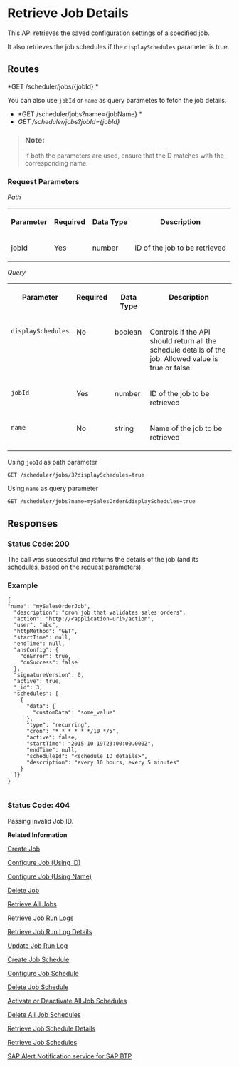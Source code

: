 <!-- loio815605d5b17d4647939ef0221886de7b -->

# Retrieve Job Details

This API retrieves the saved configuration settings of a specified job.



It also retrieves the job schedules if the `displaySchedules` parameter is true.



## Routes

*GET /scheduler/jobs/\{jobId\} *

You can also use `jobId` or `name` as query parametes to fetch the job details.

-   *GET /scheduler/jobs?name=\{jobName\} *
-   *GET /scheduler/jobs?jobId=\{jobId\}*

> ### Note:  
> If both the parameters are used, ensure that the D matches with the corresponding name.



### Request Parameters

*Path* 


<table>
<tr>
<th valign="top">

Parameter

</th>
<th valign="top">

Required

</th>
<th valign="top">

Data Type

</th>
<th valign="top">

Description

</th>
</tr>
<tr>
<td valign="top">

jobId

</td>
<td valign="top">

Yes

</td>
<td valign="top">

number

</td>
<td valign="top">

ID of the job to be retrieved

</td>
</tr>
</table>

*Query* 


<table>
<tr>
<th valign="top">

Parameter

</th>
<th valign="top">

Required

</th>
<th valign="top">

Data Type

</th>
<th valign="top">

Description

</th>
</tr>
<tr>
<td valign="top">

`displaySchedules`

</td>
<td valign="top">

No

</td>
<td valign="top">

boolean

</td>
<td valign="top">

Controls if the API should return all the schedule details of the job. Allowed value is true or false.

</td>
</tr>
<tr>
<td valign="top">

`jobId`

</td>
<td valign="top">

Yes

</td>
<td valign="top">

number

</td>
<td valign="top">

ID of the job to be retrieved

</td>
</tr>
<tr>
<td valign="top">

`name`

</td>
<td valign="top">

No

</td>
<td valign="top">

string

</td>
<td valign="top">

Name of the job to be retrieved

</td>
</tr>
</table>

Using `jobId` as path parameter

```
GET /scheduler/jobs/3?displaySchedules=true
```

Using `name` as query parameter

```
GET /scheduler/jobs?name=mySalesOrder&displaySchedules=true
```



## Responses



### Status Code: 200

The call was successful and returns the details of the job \(and its schedules, based on the request parameters\).



### Example

```
{
"name": "mySalesOrderJob",
  "description": "cron job that validates sales orders",
  "action": "http://<application-uri>/action",
  "user": "abc",
  "httpMethod": "GET",
  "startTime": null,
  "endTime": null,
  "ansConfig": {
    "onError": true,
    "onSuccess": false
  },
  "signatureVersion": 0,
  "active": true,
  "_id": 3,
  "schedules": [
    {
      "data": {
        "customData": "some_value"
      },
      "type": "recurring",
      "cron": "* * * * * */10 */5",
      "active": false,
      "startTime": "2015-10-19T23:00:00.000Z",
      "endTime": null,
      "scheduleId": "<schedule ID details>",
      "description": "every 10 hours, every 5 minutes"
    }
  ]} 
}


```



### Status Code: 404

Passing invalid Job ID.



**Related Information**  


[Create Job](create-job-2c1ecb6.md "This API creates a job by accepting one or more job schedules to be created.")

[Configure Job \(Using ID\)](configure-job-using-id-514f2f6.md "This API configures a job with the updated runtime information using job ID.")

[Configure Job \(Using Name\)](configure-job-using-name-5790b8a.md "This API configures a job with the updated runtime information using job name.")

[Delete Job](delete-job-cd8feb7.md "This API deletes a job and all its runtime information such as schedules and logs.")

[Retrieve All Jobs](retrieve-all-jobs-b4d3719.md "This API retrieves all jobs in a service instance.")

[Retrieve Job Run Logs](retrieve-job-run-logs-13d38f3.md "This API retrieves the run logs for a specified job schedule.")

[Retrieve Job Run Log Details](retrieve-job-run-log-details-e49a4b2.md "This API retrieves the details for a specified job run log.")

[Update Job Run Log](update-job-run-log-e85da40.md "This API is used by the application to inform the Job Scheduler about the status of an asynchronous, long-running job.")

[Create Job Schedule](create-job-schedule-66ab3c1.md "This API creates a job schedule for a specified job.")

[Configure Job Schedule](configure-job-schedule-0a4d939.md "This API configures/updates the runtime information of a job schedule for a specified job.")

[Delete Job Schedule](delete-job-schedule-3066b6d.md "This API deletes the specified job schedule.")

[Activate or Deactivate All Job Schedules](activate-or-deactivate-all-job-schedules-fe9650b.md "This API activates or deactivates all the existing schedules for a job.")

[Delete All Job Schedules](delete-all-job-schedules-0aab1ab.md "This API deletes all the schedules of the specified job.")

[Retrieve Job Schedule Details](retrieve-job-schedule-details-fa16c72.md "This API retrieves the saved configuration settings of a specified job schedule.")

[Retrieve Job Schedules](retrieve-job-schedules-251658d.md "This API retrieves all schedules for a specified job.")

[SAP Alert Notification service for SAP BTP](https://help.sap.com/docs/ALERT_NOTIFICATION?version=Cloud)

